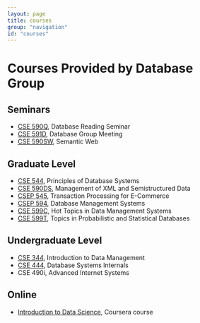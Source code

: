 ```yaml
---
layout: page
title: courses
group: "navigation"
id: "courses"
---
```


# Courses Provided by Database Group

## Seminars

* [CSE 590Q](http://www.cs.washington.edu/education/courses/590q/), Database Reading Seminar
* [CSE 591D](http://www.cs.washington.edu/education/courses/cse591d/), Database Group Meeting
* [CSE 590SW](http://www.cs.washington.edu/education/courses/cse590sw/), Semantic Web

## Graduate Level

* [CSE 544](http://www.cs.washington.edu/education/courses/544/), Principles of Database Systems
* [CSE 590DS](http://www.cs.washington.edu/education/courses/590ds/), Management of XML and Semistructured Data
* [CSEP 545](http://www.cs.washington.edu/education/courses/csep545/), Transaction Processing for E-Commerce
* [CSEP 594](http://www.cs.washington.edu/education/courses/594/), Database Management Systems
* [CSE 599C](http://www.cs.washington.edu/education/courses/599c/), Hot Topics in Data Management Systems
* [CSE 599T](http://www.cs.washington.edu/education/courses/cse599t/), Topics in Probabilistic and Statistical Databases

## Undergraduate Level

* [CSE 344](http://www.cs.washington.edu/education/courses/344/), Introduction to Data Management
* [CSE 444](http://www.cs.washington.edu/education/courses/444/), Database Systems Internals
* CSE 490i, Advanced Internet Systems

## Online

* [Introduction to Data Science](https://www.coursera.org/course/datasci), Coursera course
